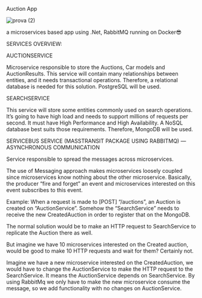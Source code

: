 Auction App



![prova (2)](https://github.com/N0T-A-NUMB3R/AuctionApp/assets/32098270/03d5fe90-89ce-475c-9e54-cdc5e719e4d2)


a microservices based app using .Net, RabbitMQ running on Docker😎


SERVICES OVERVIEW:

AUCTIONSERVICE

Microservice responsible to store the Auctions, Car models and AuctionResults. This service will contain many relationships between entities, and it needs transactional operations. Therefore, a relational database is needed for this solution. PostgreSQL will be used.

SEARCHSERVICE

This service will store some entities commonly used on search operations. It’s going to have high load and needs to support millions of requests per second. It must have High Performance and High Availability. A NoSQL database best suits those requirements. Therefore, MongoDB will be used.

SERVICEBUS SERVICE (MASSTRANSIT PACKAGE USING RABBITMQ) — ASYNCHRONOUS COMMUNICATION

Service responsible to spread the messages across microservices.

The use of Messaging approach makes microservices loosely coupled since microservices know nothing about the other microservice. Basically, the producer “fire and forget” an event and microservices interested on this event subscribes to this event.

Example: When a request is made to [POST] “/auctions”, an Auction is created on “AuctionService”. Somehow the “SearchService” needs to receive the new CreatedAuction in order to register that on the MongoDB.

The normal solution would be to make an HTTP request to SearchService to replicate the Auction there as well.

But imagine we have 10 microservices interested on the Created auction, would be good to make 10 HTTP requests and wait for them? Certainly not.

Imagine we have a new microservice interested on the CreatedAuction, we would have to change the AuctionService to make the HTTP request to the SearchService. It means the AuctionService depends on SearchService. By using RabbitMq we only have to make the new microservice consume the message, so we add functionality with no changes on AuctionService.


